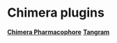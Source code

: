 # Chimera plugins

**[Chimera Pharmacophore](https://github.com/josan82/chimera_p4)**
**[Tangram](https://github.com/insilichem/tangram)**

